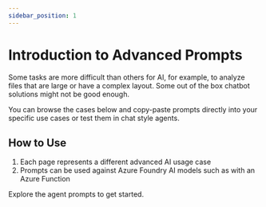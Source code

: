 ```yaml
---
sidebar_position: 1
---
```


# Introduction to Advanced Prompts

Some tasks are more difficult than others for AI, for example, to analyze files that are large or have a complex layout. Some out of the box chatbot solutions might not be good enough.

You can browse the cases below and copy-paste prompts directly into your specific use cases or test them in chat style agents.

## How to Use

1. Each page represents a different advanced AI usage case
2. Prompts can be used against Azure Foundry AI models such as with an Azure Function

Explore the agent prompts to get started.
